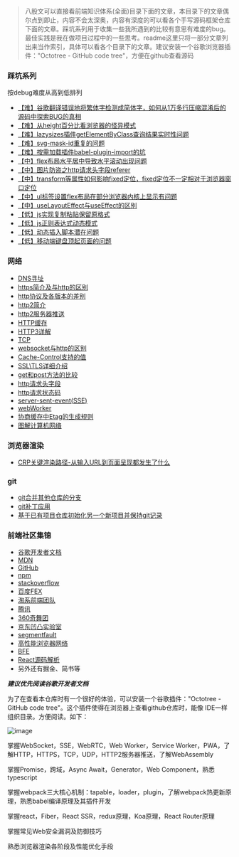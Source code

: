 >八股文可以直接看前端知识体系(全面)目录下面的文章，本目录下的文章偶尔点到即止，内容不会太深奥，内容有深度的可以看各个手写源码框架仓库下面的文章。踩坑系列用于收集一些我所遇到的比较有意思有难度的bug。最佳实践是我在做项目过程中的一些思考。readme这里只将一部分文章列出来当作索引，具体可以看各个目录下的文章。建议安装一个谷歌浏览器插件："Octotree - GitHub code tree"，方便在github查看源码

### 踩坑系列
按debug难度从高到低排列
- [【难】谷歌翻译错误地将繁体字检测成简体字，如何从1万多行压缩混淆后的源码中探索BUG的真相](https://github.com/lizuncong/Front-End-Development-Notes/blob/master/%E8%B8%A9%E5%9D%91%E7%B3%BB%E5%88%97/%E8%B0%B7%E6%AD%8C%E7%BF%BB%E8%AF%91.md)
- [【难】从height百分比看浏览器的怪异模式](https://github.com/lizuncong/Front-End-Development-Notes/blob/master/%E8%B8%A9%E5%9D%91%E7%B3%BB%E5%88%97/%E4%BB%8Eheight%E7%99%BE%E5%88%86%E6%AF%94%E7%9C%8B%E6%B5%8F%E8%A7%88%E5%99%A8%E7%9A%84%E6%80%AA%E5%BC%82%E6%A8%A1%E5%BC%8F.md)
- [【难】lazysizes插件getElementByClass查询结果实时性问题](https://github.com/lizuncong/Front-End-Development-Notes/blob/master/%E8%B8%A9%E5%9D%91%E7%B3%BB%E5%88%97/getElementByClass%E6%9F%A5%E8%AF%A2%E7%BB%93%E6%9E%9C%E5%AE%9E%E6%97%B6%E6%80%A7%E9%97%AE%E9%A2%98.md)
- [【难】svg-mask-id重复的问题](https://github.com/lizuncong/Front-End-Development-Notes/blob/master/%E8%B8%A9%E5%9D%91%E7%B3%BB%E5%88%97/svg-mask-id%E9%87%8D%E5%A4%8D%E7%9A%84%E9%97%AE%E9%A2%98.md)
- [【难】按需加载插件babel-plugin-import的坑](https://github.com/lizuncong/Front-End-Development-Notes/blob/master/%E8%B8%A9%E5%9D%91%E7%B3%BB%E5%88%97/%E6%8C%89%E9%9C%80%E5%8A%A0%E8%BD%BD%E7%9A%84%E5%9D%91.md)
- [【中】flex布局水平居中导致水平滚动出现问题](https://github.com/lizuncong/Front-End-Development-Notes/blob/master/%E8%B8%A9%E5%9D%91%E7%B3%BB%E5%88%97/flex%E5%B8%83%E5%B1%80%E6%B0%B4%E5%B9%B3%E5%B1%85%E4%B8%AD%E5%AF%BC%E8%87%B4%E6%B0%B4%E5%B9%B3%E6%BB%9A%E5%8A%A8%E5%87%BA%E7%8E%B0%E9%97%AE%E9%A2%98.md)
- [【中】图片防盗之http请求头字段referer](https://github.com/lizuncong/Front-End-Development-Notes/blob/master/%E8%B8%A9%E5%9D%91%E7%B3%BB%E5%88%97/http%E8%AF%B7%E6%B1%82%E5%A4%B4referer%E8%B8%A9%E5%9D%91.md)
- [【中】transform等属性如何影响fixed定位，fixed定位不一定相对于浏览器窗口定位](https://github.com/lizuncong/Front-End-Development-Notes/blob/master/%E8%B8%A9%E5%9D%91%E7%B3%BB%E5%88%97/transform%E7%AD%89%E5%B1%9E%E6%80%A7%E5%A6%82%E4%BD%95%E5%BD%B1%E5%93%8Dfixed%E5%AE%9A%E4%BD%8D.md)
- [【中】ul标签设置flex布局在部分浏览器内核上显示有问题](https://github.com/lizuncong/Front-End-Development-Notes/blob/master/%E8%B8%A9%E5%9D%91%E7%B3%BB%E5%88%97/ul%E6%A0%87%E7%AD%BE%E8%AE%BE%E7%BD%AEflex%E5%B8%83%E5%B1%80%E5%9C%A8%E9%83%A8%E5%88%86%E6%B5%8F%E8%A7%88%E5%99%A8%E5%86%85%E6%A0%B8%E4%B8%8A%E6%98%BE%E7%A4%BA%E6%9C%89%E9%97%AE%E9%A2%98.md)
- [【中】useLayoutEffect与useEffect的区别](https://github.com/lizuncong/Front-End-Development-Notes/blob/master/%E8%B8%A9%E5%9D%91%E7%B3%BB%E5%88%97/useLayoutEffect%E4%B8%8EuseEffect%E7%9A%84%E5%8C%BA%E5%88%AB.md)
- [【低】js实现复制粘贴保留原格式](https://github.com/lizuncong/Front-End-Development-Notes/blob/master/%E8%B8%A9%E5%9D%91%E7%B3%BB%E5%88%97/js%E5%AE%9E%E7%8E%B0%E5%A4%8D%E5%88%B6%E7%B2%98%E8%B4%B4%E4%BF%9D%E7%95%99%E5%8E%9F%E6%A0%BC%E5%BC%8F.md)
- [【低】js正则表达式动态模式](https://github.com/lizuncong/Front-End-Development-Notes/blob/master/%E8%B8%A9%E5%9D%91%E7%B3%BB%E5%88%97/js%E6%AD%A3%E5%88%99%E8%A1%A8%E8%BE%BE%E5%BC%8F%E5%8A%A8%E6%80%81%E6%A8%A1%E5%BC%8F.md)
- [【低】动态插入脚本潜在问题](https://github.com/lizuncong/Front-End-Development-Notes/blob/master/%E8%B8%A9%E5%9D%91%E7%B3%BB%E5%88%97/react%E5%8A%A8%E6%80%81%E6%8F%92%E5%85%A5%E8%84%9A%E6%9C%AC%E6%BD%9C%E5%9C%A8%E9%97%AE%E9%A2%98.md)
- [【低】移动端键盘顶起页面的问题](https://github.com/lizuncong/Front-End-Development-Notes/blob/master/%E8%B8%A9%E5%9D%91%E7%B3%BB%E5%88%97/%E7%A7%BB%E5%8A%A8%E7%AB%AF%E9%94%AE%E7%9B%98%E9%A1%B6%E8%B5%B7%E9%A1%B5%E9%9D%A2%E7%9A%84%E9%97%AE%E9%A2%98.md)


### 网络
- [DNS寻址](https://github.com/lizuncong/Front-End-Development-Notes/blob/master/%E5%89%8D%E7%AB%AF%E7%9F%A5%E8%AF%86%E4%BD%93%E7%B3%BB(%E5%85%A8%E9%9D%A2)/%E7%BD%91%E7%BB%9C/DNS%E5%AF%BB%E5%9D%80.md)
- [https简介及与http的区别](https://github.com/lizuncong/Front-End-Development-Notes/blob/master/%E5%89%8D%E7%AB%AF%E7%9F%A5%E8%AF%86%E4%BD%93%E7%B3%BB(%E5%85%A8%E9%9D%A2)/%E7%BD%91%E7%BB%9C/https%E7%AE%80%E4%BB%8B%E5%8F%8A%E4%B8%8Ehttp%E7%9A%84%E5%8C%BA%E5%88%AB.md)
- [http协议及各版本的差别](https://github.com/lizuncong/Front-End-Development-Notes/blob/master/%E5%89%8D%E7%AB%AF%E7%9F%A5%E8%AF%86%E4%BD%93%E7%B3%BB(%E5%85%A8%E9%9D%A2)/%E7%BD%91%E7%BB%9C/http%E5%8D%8F%E8%AE%AE%E5%8F%8A%E5%90%84%E7%89%88%E6%9C%AC%E7%9A%84%E5%B7%AE%E5%88%AB.md)
- [http2简介](https://github.com/lizuncong/Front-End-Development-Notes/blob/master/%E5%89%8D%E7%AB%AF%E7%9F%A5%E8%AF%86%E4%BD%93%E7%B3%BB(%E5%85%A8%E9%9D%A2)/%E7%BD%91%E7%BB%9C/http2%E7%AE%80%E4%BB%8B.md)
- [http2服务器推送](https://github.com/lizuncong/Front-End-Development-Notes/blob/master/%E5%89%8D%E7%AB%AF%E7%9F%A5%E8%AF%86%E4%BD%93%E7%B3%BB(%E5%85%A8%E9%9D%A2)/%E7%BD%91%E7%BB%9C/http2%E6%9C%8D%E5%8A%A1%E5%99%A8%E6%8E%A8%E9%80%81.md)
- [HTTP缓存](https://github.com/lizuncong/Front-End-Development-Notes/blob/master/%E5%89%8D%E7%AB%AF%E7%9F%A5%E8%AF%86%E4%BD%93%E7%B3%BB(%E5%85%A8%E9%9D%A2)/%E7%BD%91%E7%BB%9C/HTTP%E7%BC%93%E5%AD%98.md)
- [HTTP3详解](https://github.com/lizuncong/Front-End-Development-Notes/blob/master/%E5%89%8D%E7%AB%AF%E7%9F%A5%E8%AF%86%E4%BD%93%E7%B3%BB(%E5%85%A8%E9%9D%A2)/%E7%BD%91%E7%BB%9C/HTTP3%E8%AF%A6%E8%A7%A3.md)
- [TCP](https://github.com/lizuncong/Front-End-Development-Notes/blob/master/%E5%89%8D%E7%AB%AF%E7%9F%A5%E8%AF%86%E4%BD%93%E7%B3%BB(%E5%85%A8%E9%9D%A2)/%E7%BD%91%E7%BB%9C/TCP.md)
- [websocket与http的区别](https://github.com/lizuncong/Front-End-Development-Notes/blob/master/%E5%89%8D%E7%AB%AF%E7%9F%A5%E8%AF%86%E4%BD%93%E7%B3%BB(%E5%85%A8%E9%9D%A2)/%E7%BD%91%E7%BB%9C/websocket%E4%B8%8Ehttp%E7%9A%84%E5%8C%BA%E5%88%AB.md)
- [Cache-Control支持的值](https://github.com/lizuncong/Front-End-Development-Notes/blob/master/%E5%89%8D%E7%AB%AF%E7%9F%A5%E8%AF%86%E4%BD%93%E7%B3%BB(%E5%85%A8%E9%9D%A2)/%E7%BD%91%E7%BB%9C/Cache-Control%E6%94%AF%E6%8C%81%E7%9A%84%E5%80%BC.md)
- [SSL\TLS详细介绍](https://github.com/lizuncong/Front-End-Development-Notes/blob/master/%E5%89%8D%E7%AB%AF%E7%9F%A5%E8%AF%86%E4%BD%93%E7%B3%BB(%E5%85%A8%E9%9D%A2)/%E7%BD%91%E7%BB%9C/SSL%5CTLS%E8%AF%A6%E7%BB%86%E4%BB%8B%E7%BB%8D.md)
- [get和post方法的比较](https://github.com/lizuncong/Front-End-Development-Notes/blob/master/%E5%89%8D%E7%AB%AF%E7%9F%A5%E8%AF%86%E4%BD%93%E7%B3%BB(%E5%85%A8%E9%9D%A2)/%E7%BD%91%E7%BB%9C/get%E5%92%8Cpost%E6%96%B9%E6%B3%95%E7%9A%84%E6%AF%94%E8%BE%83.md)
- [http请求头字段](https://github.com/lizuncong/Front-End-Development-Notes/blob/master/%E5%89%8D%E7%AB%AF%E7%9F%A5%E8%AF%86%E4%BD%93%E7%B3%BB(%E5%85%A8%E9%9D%A2)/%E7%BD%91%E7%BB%9C/http%E8%AF%B7%E6%B1%82%E5%A4%B4%E5%AD%97%E6%AE%B5.md)
- [http请求状态码](https://github.com/lizuncong/Front-End-Development-Notes/blob/master/%E5%89%8D%E7%AB%AF%E7%9F%A5%E8%AF%86%E4%BD%93%E7%B3%BB(%E5%85%A8%E9%9D%A2)/%E7%BD%91%E7%BB%9C/http%E8%AF%B7%E6%B1%82%E7%8A%B6%E6%80%81%E7%A0%81.md)
- [server-sent-event(SSE)](https://github.com/lizuncong/Front-End-Development-Notes/blob/master/%E5%89%8D%E7%AB%AF%E7%9F%A5%E8%AF%86%E4%BD%93%E7%B3%BB(%E5%85%A8%E9%9D%A2)/%E7%BD%91%E7%BB%9C/server-sent-event(SSE).md)
- [webWorker](https://github.com/lizuncong/Front-End-Development-Notes/blob/master/%E5%89%8D%E7%AB%AF%E7%9F%A5%E8%AF%86%E4%BD%93%E7%B3%BB(%E5%85%A8%E9%9D%A2)/%E7%BD%91%E7%BB%9C/webWorker.md)
- [协商缓存中Etag的生成规则](https://github.com/lizuncong/Front-End-Development-Notes/blob/master/%E5%89%8D%E7%AB%AF%E7%9F%A5%E8%AF%86%E4%BD%93%E7%B3%BB(%E5%85%A8%E9%9D%A2)/%E7%BD%91%E7%BB%9C/%E5%8D%8F%E5%95%86%E7%BC%93%E5%AD%98%E4%B8%ADEtag%E7%9A%84%E7%94%9F%E6%88%90%E8%A7%84%E5%88%99.md)
- [图解计算机网络](https://github.com/lizuncong/Front-End-Development-Notes/blob/master/%E5%89%8D%E7%AB%AF%E7%9F%A5%E8%AF%86%E4%BD%93%E7%B3%BB(%E5%85%A8%E9%9D%A2)/%E7%BD%91%E7%BB%9C/%E5%9B%BE%E8%A7%A3%E8%AE%A1%E7%AE%97%E6%9C%BA%E7%BD%91%E7%BB%9C.md)

### 浏览器渲染
- [CRP关键渲染路径-从输入URL到页面呈现都发生了什么](https://github.com/lizuncong/Front-End-Development-Notes/blob/master/%E5%89%8D%E7%AB%AF%E7%9F%A5%E8%AF%86%E4%BD%93%E7%B3%BB(%E5%85%A8%E9%9D%A2)/%E6%B5%8F%E8%A7%88%E5%99%A8%E6%B8%B2%E6%9F%93/CRP%E5%85%B3%E9%94%AE%E6%B8%B2%E6%9F%93%E8%B7%AF%E5%BE%84-%E4%BB%8E%E8%BE%93%E5%85%A5URL%E5%88%B0%E9%A1%B5%E9%9D%A2%E5%91%88%E7%8E%B0%E9%83%BD%E5%8F%91%E7%94%9F%E4%BA%86%E4%BB%80%E4%B9%88.md)


### git
- [git合并其他仓库的分支](https://github.com/lizuncong/Front-End-Development-Notes/blob/master/%E5%89%8D%E7%AB%AF%E7%9F%A5%E8%AF%86%E4%BD%93%E7%B3%BB(%E5%85%A8%E9%9D%A2)/git/git%E5%90%88%E5%B9%B6%E5%85%B6%E4%BB%96%E4%BB%93%E5%BA%93%E7%9A%84%E5%88%86%E6%94%AF.md)
- [git补丁应用](https://github.com/lizuncong/Front-End-Development-Notes/blob/master/%E5%89%8D%E7%AB%AF%E7%9F%A5%E8%AF%86%E4%BD%93%E7%B3%BB(%E5%85%A8%E9%9D%A2)/git/git%E8%A1%A5%E4%B8%81%E5%BA%94%E7%94%A8.md)
- [基于已有项目仓库初始化另一个新项目并保持git记录](https://github.com/lizuncong/Front-End-Development-Notes/blob/master/%E5%89%8D%E7%AB%AF%E7%9F%A5%E8%AF%86%E4%BD%93%E7%B3%BB(%E5%85%A8%E9%9D%A2)/git/%E5%9F%BA%E4%BA%8E%E5%B7%B2%E6%9C%89%E9%A1%B9%E7%9B%AE%E4%BB%93%E5%BA%93%E5%88%9D%E5%A7%8B%E5%8C%96%E5%8F%A6%E4%B8%80%E4%B8%AA%E6%96%B0%E9%A1%B9%E7%9B%AE%E5%B9%B6%E4%BF%9D%E6%8C%81git%E8%AE%B0%E5%BD%95.md)




### 前端社区集锦
- [谷歌开发者文档](https://developers.google.com/web/fundamentals/performance/speed-tools)
- [MDN](https://developer.mozilla.org/zh-CN/)
- [GitHub](https://github.com/)
- [npm](https://docs.npmjs.com/)
- [stackoverflow](https://stackoverflow.com/)
- [百度FEX](http://fex.baidu.com/)
- [淘系前端团队](https://fed.taobao.org/)
- [腾讯](http://alloyteam.com/)
- [360奇舞团](https://75.team/)
- [京东凹凸实验室](https://aotu.io/)
- [segmentfault](https://segmentfault.com/)
- [高性能浏览器网络](https://hpbn.co/)
- [BFE](https://bigfrontend.dev/)
- [React源码解析](https://programmer.help/blogs/react-source-code-analysis-2-design-concept-of-react.html)
- 另外还有掘金、简书等

***建议优先阅读谷歌开发者文档***

为了在查看本仓库时有一个很好的体验，可以安装一个谷歌插件："Octotree - GitHub code tree"。这个插件使得在浏览器上查看github仓库时，能像
IDE一样组织目录。方便阅读。如下：

![image](https://github.com/lizuncong/Front-End-Development-Notes/blob/master/resource/octotree.png)


掌握WebSocket，SSE，WebRTC，Web Worker，Service Worker，PWA，了解HTTP，HTTPS，TCP，UDP，HTTP2服务器推送，了解WebAssembly

掌握Promise，跨域，Async Await，Generator，Web Component，熟悉typescript

掌握webpack三大核心机制：tapable，loader，plugin，了解webpack热更新原理，熟悉babel编译原理及其插件开发

掌握react，Fiber，React SSR，redux原理，Koa原理，React Router原理

掌握常见Web安全漏洞及防御技巧

熟悉浏览器渲染各阶段及性能优化手段



